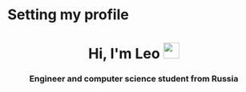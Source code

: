 # Setting my profile
<h1 align="center">Hi, I'm Leo</a> 
<img src="https://github.com/blackcater/blackcater/raw/main/images/Hi.gif" height="32"/></h1>
<h3 align="center">Engineer and computer science student from Russia</h3>
